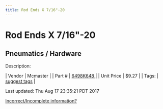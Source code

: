 ```yaml
---
title: Rod Ends X 7/16"-20
---
```


# Rod Ends X 7/16"-20
## Pneumatics / Hardware
Description: 	 

| Vendor | Mcmaster | 
| Part # | [6498K648 ](https://www.mcmaster.com/#6498K648 ) | 
| Unit Price | $9.27 | 
| Tags: | [suggest tags](https://docs.google.com/forms/d/e/1FAIpQLSeWyY8v3RgOty-MyWmh9U0iivNYN_molChYyS-0U-o-kOAv_g/viewform) | 

Last updated: Thu Aug 17 23:35:21 PDT 2017

 [Incorrect/Incomplete information?](https://docs.google.com/forms/d/e/1FAIpQLSeWyY8v3RgOty-MyWmh9U0iivNYN_molChYyS-0U-o-kOAv_g/viewform)